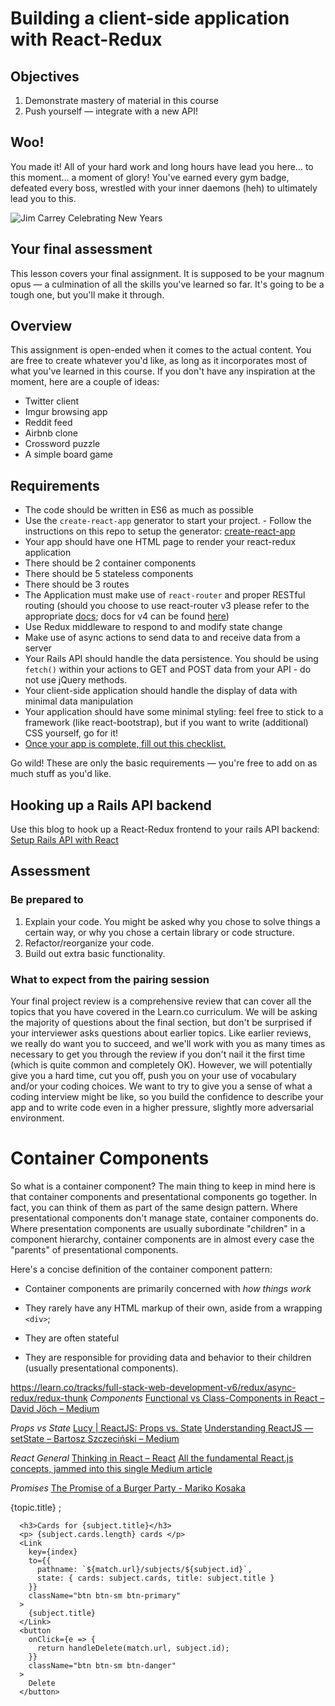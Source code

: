 # Building a client-side application with React-Redux

## Objectives

1.  Demonstrate mastery of material in this course
2.  Push yourself — integrate with a new API!

## Woo!

You made it! All of your hard work and long hours have lead you here... to this moment... a moment of glory! You've earned every gym badge, defeated every boss, wrestled with your inner daemons (heh) to ultimately lead you to this.

![Jim Carrey Celebrating New Years](http://i.makeagif.com/media/9-04-2015/f4fAal.gif)

## Your final assessment

This lesson covers your final assignment. It is supposed to be your magnum opus — a culmination of
all the skills you've learned so far. It's going to be a tough one, but you'll make it through.

## Overview

This assignment is open-ended when it comes to the actual content. You are free to create
whatever you'd like, as long as it incorporates most of what you've learned in this course. If
you don't have any inspiration at the moment, here are a couple of ideas:

- Twitter client
- Imgur browsing app
- Reddit feed
- Airbnb clone
- Crossword puzzle
- A simple board game

## Requirements

- The code should be written in ES6 as much as possible
- Use the `create-react-app` generator to start your project. - Follow the instructions on this repo to setup the generator: [create-react-app](https://github.com/facebookincubator/create-react-app)
- Your app should have one HTML page to render your react-redux application
- There should be 2 container components
- There should be 5 stateless components
- There should be 3 routes
- The Application must make use of `react-router` and proper RESTful routing (should you choose to use react-router v3 please refer to the appropriate [docs](https://github.com/ReactTraining/react-router/tree/v3/docs); docs for v4 can be found [here](https://reacttraining.com/react-router/web/guides/quick-start))
- Use Redux middleware to respond to and modify state change
- Make use of async actions to send data to and receive data from a server
- Your Rails API should handle the data persistence. You should be using `fetch()` within your actions to GET and POST data from your API - do not use
  jQuery methods.
- Your client-side application should handle the display of data with minimal data manipulation
- Your application should have some minimal styling: feel free to stick to a framework (like react-bootstrap), but if you want to write (additional) CSS yourself, go for it!
- [Once your app is complete, fill out this checklist.](https://goo.gl/forms/ULtKsxuzWomvXuTk2)

Go wild! These are only the basic requirements — you're free to add on as much stuff as you'd like.

## Hooking up a Rails API backend

Use this blog to hook up a React-Redux frontend to your rails API backend: [Setup Rails API with React](https://www.fullstackreact.com/articles/how-to-get-create-react-app-to-work-with-your-rails-api/)

## Assessment

### Be prepared to

1.  Explain your code. You might be asked why you chose to solve things a certain way, or why you
    chose a certain library or code structure.
2.  Refactor/reorganize your code.
3.  Build out extra basic functionality.

### What to expect from the pairing session

Your final project review is a comprehensive review that can cover all the topics that you have covered in the Learn.co curriculum. We will be asking the majority of questions about the final section, but don't be surprised if your interviewer asks questions about earlier topics. Like earlier reviews, we really do want you to succeed, and we'll work with you as many times as necessary to get you through the review if you don't nail it the first time (which is quite common and completely OK). However, we will potentially give you a hard time, cut you off, push you on your use of vocabulary and/or your coding choices. We want to try to give you a sense of what a coding interview might be like, so you build the confidence to describe your app and to write code even in a higher pressure, slightly more adversarial environment.

# Container Components

So what is a container component? The main thing to keep in mind here is that
container components and presentational components go together. In fact, you can
think of them as part of the same design pattern. Where presentational
components don't manage state, container components do. Where presentation
components are usually subordinate "children" in a component hierarchy,
container components are in almost every case the "parents" of presentational
components.

Here's a concise definition of the container component pattern:

- Container components are primarily concerned with _how things work_

- They rarely have any HTML markup of their own, aside from a wrapping `<div>`;

- They are often stateful

- They are responsible for providing data and behavior to their children (usually
  presentational components).

https://learn.co/tracks/full-stack-web-development-v6/redux/async-redux/redux-thunk
_Components_
[Functional vs Class-Components in React – David Jöch – Medium](https://medium.com/@Zwenza/functional-vs-class-components-in-react-231e3fbd7108)

_Props vs State_
[Lucy | ReactJS: Props vs. State](https://lucybain.com/blog/2016/react-state-vs-pros/)
[Understanding ReactJS — setState – Bartosz Szczeciński – Medium](https://medium.com/@baphemot/understanding-reactjs-setstate-a4640451865b)

_React General_
[Thinking in React – React](https://reactjs.org/docs/thinking-in-react.html)
[All the fundamental React.js concepts, jammed into this single Medium article](https://medium.freecodecamp.org/all-the-fundamental-react-js-concepts-jammed-into-this-single-medium-article-c83f9b53eac2)

_Promises_
[The Promise of a Burger Party - Mariko Kosaka](https://kosamari.com/notes/the-promise-of-a-burger-party)

<Link
  key={index}
  to={{
    pathname: `${match.url}/${topic.id}`,
    state: { title: topic.title, subjects: topic.subjects }
  }}
>
  {topic.title}
</Link>;

      <h3>Cards for {subject.title}</h3>
      <p> {subject.cards.length} cards </p>
      <Link
        key={index}
        to={{
          pathname: `${match.url}/subjects/${subject.id}`,
          state: { cards: subject.cards, title: subject.title }
        }}
        className="btn btn-sm btn-primary"
      >
        {subject.title}
      </Link>
      <button
        onClick={e => {
          return handleDelete(match.url, subject.id);
        }}
        className="btn btn-sm btn-danger"
      >
        Delete
      </button>
